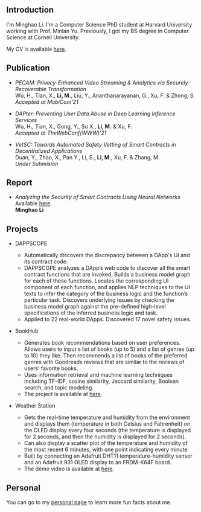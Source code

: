 
## Introduction
I'm Minghao Li. I'm a Computer Science PhD student at Harvard University working with Prof. Minlan Yu. Previously, I got my BS degree in Computer Science at Cornell University. 

My CV is available [here](documents/CV_Minghao_Li.pdf).

## Publication
+ _PECAM: Privacy-Enhanced Video Streaming & Analytics via Securely-Recoverable Transformation_<br>
Wu, H., Tian, X., **Li, M.**, Liu, Y., Ananthanarayanan, G., Xu, F. & Zhong, S.<br>
_Accepted at MobiCom'21_

+ _DAPter: Preventing User Data Abuse in Deep Learning Inference Services_<br>
Wu, H., Tian, X., Gong, Y., Su X., **Li, M.** & Xu, F.<br>
_Accepted at TheWebConf(WWW)'21_

+ _VetSC: Towards Automated Safety Vetting of Smart Contracts in Decentralized Applications_<br>
Duan, Y., Zhao, X., Pan Y., Li, S., **Li, M.**, Xu, F. & Zhang, M.<br>
_Under Submision_

## Report
+ _Analyzing the Security of Smart Contracts Using Neural Networks_<br>
Available [here](documents/Analyzing_the_Security_of_Smart_Contracts_Using_Neural_Networks_summer2020.pdf).<br>
**Minghao Li**

## Projects
+ DAPPSCOPE
    + Automatically discovers the discrepancy between a DApp's UI and its contract code.
    + DAPPSCOPE analyzes a DApp’s web code to discover all the smart contract functions that are invoked. Builds a business model graph for each of these functions. Locates the corresponding UI component of each function, and applies NLP techniques to the UI texts to infer the category of the business logic and the function’s particular task. Discovers underlying issues by checking the business model graph against the pre-defined high-level specifications of the inferred business logic and task. 
    + Applied to 22 real-world DApps. Discovered 17 novel safety issues.

+ BookHub
    + Generates book recommendations based on user preferences. Allows users to input a list of books (up to 5) and a list of genres (up to 10) they like. Then recommends a list of books of the preferred genres with Goodreads reviews that are similar to the reviews of users’ favorite books. 
    + Uses information retrieval and machine learning techniques including TF-IDF, cosine similarity, Jaccard similarity, Boolean search, and topic modeling.
    + The project is available at [here](https://cu-bookhub.herokuapp.com/).

+ Weather Station
    + Gets the real-time temperature and humidity from the environment and displays them (temperature in both Celsius and Fahrenheit) on the OLED display every four seconds (the temperature is displayed for 2 seconds, and then the humidity is displayed for 2 seconds).
    + Can also display a scatter plot of the temperature and humidity of the most recent 6 minutes, with one point indicating every minute.
    + Built by connecting an Adafruit DHT11 temperature-humidity sensor and an Adafruit 931 OLED display to an FRDM-K64F board.
    + The demo video is available at [here](https://youtu.be/rXCpg2w4B9Q).

## Personal

You can go to my [personal page](https://sophiali06.github.io/personal_site/Personal) to learn more fun facts about me.

